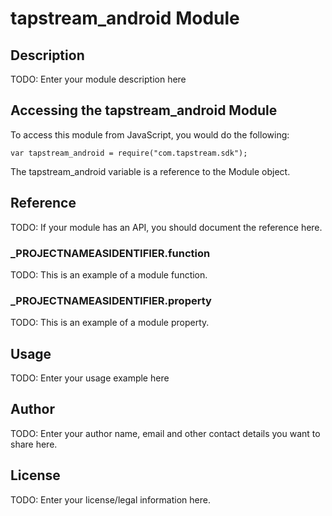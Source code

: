 # tapstream_android Module

## Description

TODO: Enter your module description here

## Accessing the tapstream_android Module

To access this module from JavaScript, you would do the following:

	var tapstream_android = require("com.tapstream.sdk");

The tapstream_android variable is a reference to the Module object.	

## Reference

TODO: If your module has an API, you should document
the reference here.

### ___PROJECTNAMEASIDENTIFIER__.function

TODO: This is an example of a module function.

### ___PROJECTNAMEASIDENTIFIER__.property

TODO: This is an example of a module property.

## Usage

TODO: Enter your usage example here

## Author

TODO: Enter your author name, email and other contact
details you want to share here. 

## License

TODO: Enter your license/legal information here.
